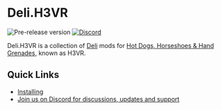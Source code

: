 # Deli.H3VR
![Pre-release version](https://img.shields.io/github/v/release/Deli-Counter/Deli.H3VR?include_prereleases&label=pre-release&style=flat-square) [![Discord](https://img.shields.io/discord/777351065950879744?label=&logo=discord&logoColor=ffffff&color=7389D8&labelColor=6A7EC2&style=flat-square)](https://discord.gg/g8xeFyt42j)

Deli.H3VR is a collection of [Deli](https://github.com/Deli-Counter/Deli) mods for [Hot Dogs, Horseshoes & Hand Grenades](https://store.steampowered.com/app/450540/Hot_Dogs_Horseshoes__Hand_Grenades/), known as H3VR.

## Quick Links
- [Installing](https://github.com/Deli-Counter/Deli.H3VR/wiki/Installation)
- [Join us on Discord for discussions, updates and support](https://discord.gg/g8xeFyt42j)
